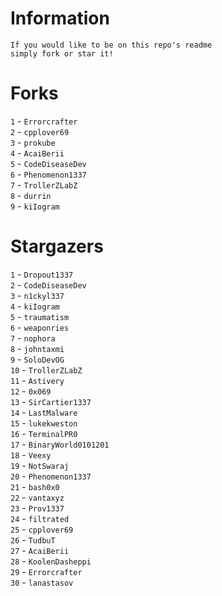 # Information
`If you would like to be on this repo's readme`</br>`simply fork or star it!`</br>
# Forks
`1` - `Errorcrafter`</br>`2` - `cpplover69`</br>`3` - `prokube`</br>`4` - `AcaiBerii`</br>`5` - `CodeDiseaseDev`</br>`6` - `Phenomenon1337`</br>`7` - `TrollerZLabZ`</br>`8` - `durrin`</br>`9` - `kiIogram`</br>
# Stargazers
`1` - `Dropout1337`</br>`2` - `CodeDiseaseDev`</br>`3` - `n1ckyl337`</br>`4` - `kiIogram`</br>`5` - `traumatism`</br>`6` - `weaponries`</br>`7` - `nophora`</br>`8` - `johntaxmi`</br>`9` - `SoloDevOG`</br>`10` - `TrollerZLabZ`</br>`11` - `Astivery`</br>`12` - `0x069`</br>`13` - `SirCartier1337`</br>`14` - `LastMalware`</br>`15` - `lukekweston`</br>`16` - `TerminalPR0`</br>`17` - `BinaryWorld0101201`</br>`18` - `Veexy`</br>`19` - `NotSwaraj`</br>`20` - `Phenomenon1337`</br>`21` - `bash0x0`</br>`22` - `vantaxyz`</br>`23` - `Prov1337`</br>`24` - `filtrated`</br>`25` - `cpplover69`</br>`26` - `TudbuT`</br>`27` - `AcaiBerii`</br>`28` - `KoolenDasheppi`</br>`29` - `Errorcrafter`</br>`30` - `lanastasov`</br>